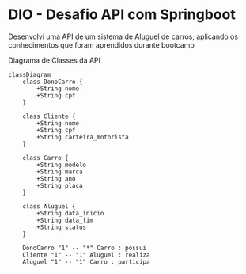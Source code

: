 # DIO - Desafio API com Springboot

Desenvolvi uma API de um sistema de Aluguel de carros, aplicando os conhecimentos que foram aprendidos durante bootcamp

Diagrama de Classes da API

```mermaid
classDiagram
    class DonoCarro {
        +String nome
        +String cpf
    }

    class Cliente {
        +String nome
        +String cpf
        +String carteira_motorista
    }

    class Carro {
        +String modelo
        +String marca
        +String ano
        +String placa
    }

    class Aluguel {
        +String data_inicio
        +String data_fim
        +String status
    }

    DonoCarro "1" -- "*" Carro : possui
    Cliente "1" -- "1" Aluguel : realiza
    Aluguel "1" -- "1" Carro : participa
```
